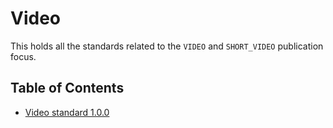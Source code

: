 # Video

This holds all the standards related to the `VIDEO` and `SHORT_VIDEO` publication focus.

## Table of Contents

- [Video standard 1.0.0](./1.0.0/README.md)
